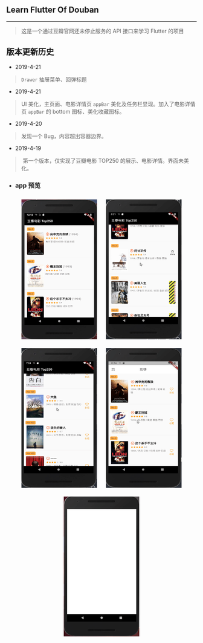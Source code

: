 ## Learn Flutter Of Douban

------

> 这是一个通过豆瓣官网还未停止服务的 API 接口来学习 Flutter 的项目

## 版本更新历史
* 2019-4-21  
> `Drawer` 抽屉菜单、回弹标题

* 2019-4-21  
>	UI 美化，主页面、电影详情页 `appBar` 美化及任务栏显现。加入了电影详情页 `appBar` 的 bottom 图标、美化收藏图标。

* 2019-4-20  
> 	发现一个 Bug，内容超出容器边界。 

* 2019-4-19  
> 	​	第一个版本，仅实现了豆瓣电影 TOP250 的展示、电影详情。界面未美化。
>

* ### 	app 预览
<center class="half">
<img src="https://github.com/Dosimz/Learn-flutter-of-douban/blob/master/gifPhoto/initState.gif" width="200" height="370" style="margin:10px;"/>
<img src="https://github.com/Dosimz/Learn-flutter-of-douban/blob/master/gifPhoto/firstBug.gif" width="200" height="370" style="margin:10px;"/>
<img src="https://github.com/Dosimz/Learn-flutter-of-douban/blob/master/gifPhoto/newActionStar.gif" width="200" height="370" style="margin:10px;"/>
<img src="https://github.com/Dosimz/Learn-flutter-of-douban/blob/master/gifPhoto/UpdateUI.gif" width="200" height="370" style="margin:10px;"/>
<img src="https://github.com/Dosimz/Learn-flutter-of-douban/blob/master/gifPhoto/drawerOver.gif" width="200" height="370" style="margin:10px;"/>
</center>



